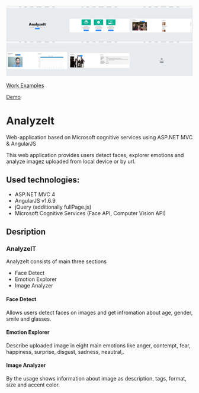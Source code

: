 <p align="center">
  <img src="https://github.com/hibace/AnalyzeIt/blob/master/scr/Preview.png" />
  <p><a href="https://github.com/hibace/AnalyzeIt/tree/master/scr"> Work Examples</a> </p>
</p>


[Demo](https://analyzeit.azurewebsites.net)
# AnalyzeIt
Web-application based on Microsoft cognitive services using ASP.NET MVC &amp; AngularJS

This web application provides users detect faces, explorer emotions and analyze imagez uploaded from local device or by url.

## Used technologies:
- ASP.NET MVC 4
- AngularJS v1.6.9
- jQuery (additionally fullPage.js)
- Microsoft Cognitive Services (Face API, Computer Vision API)

## Desription

### AnalyzeIT
AnalyzeIt consists of main three sections
- Face Detect
- Emotion Explorer
- Image Analyzer

#### Face Detect
Allows users detect faces on images and get infromation about age, gender, smile and glasses.
#### Emotion Explorer
Describe uploaded image in eight main emotions like anger, contempt, fear, happiness, surprise, disgust, sadness, neautral,.
#### Image Analyzer
By the usage shows information about image as description, tags, format, size and accent color.

